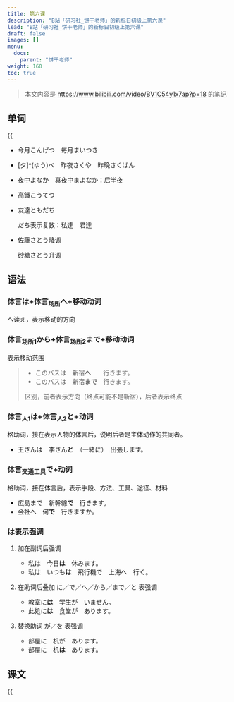 ```yaml
---
title: 第六课
description: "B站「研习社_饼干老师」的新标日初级上第六课"
lead: "B站「研习社_饼干老师」的新标日初级上第六课"
draft: false
images: []
menu:
  docs:
    parent: "饼干老师"
weight: 160
toc: true
---
```


> 本文内容是 https://www.bilibili.com/video/BV1C54y1x7ap?p=18 的笔记

## 单词

{{<audio src="https://tellyouwhat-static-1251995834.cos.ap-chongqing.myqcloud.com/audios/cs_danci/06第六课.mp3">}}

- 今月こんげつ　毎月まいつき

- [夕]^(ゆう)べ　昨夜さくや　昨晩さくばん

- 夜中よなか　真夜中まよなか：后半夜

- 高鐵こうてつ

- 友達ともだち

  だち表示复数：私達　君達

- 佐藤さとう降调

  砂糖さとう升调


## 语法

### 体言は+体言<sub>场所</sub>へ+移动动词

へ读え，表示移动的方向

### 体言<sub>场所1</sub>から+体言<sub>场所2</sub>まで+移动动词

表示移动范围

> - このバスは　新宿**へ**　　行きます。
> - このバスは　新宿**まで**　行きます。
>
> 区别，前者表示方向（终点可能不是新宿），后者表示终点

### 体言<sub>人1</sub>は+体言<sub>人2</sub>と+动词

格助词，接在表示人物的体言后，说明后者是主体动作的共同者。

- 王さんは　李さん**と**　（一緒に）　出張します。

### 体言<sub>交通工具</sub>で+动词

格助词，接在体言后，表示手段、方法、工具、途径、材料

- 広島まで　新幹線**で**　行きます。
- 会社へ　何**で**　行きますか。

### は表示强调

1. 加在副词后强调

   - 私は　今日**は**　休みます。
   - 私は　いつも**は**　飛行機で　上海へ　行く。

2. 在助词后叠加 に／で／へ／から／まで／と 表强调

   - 教室に**は**　学生が　いません。
   - 此処に**は**　食堂が　あります。

3. 替换助词 が／を 表强调

   - 部屋に　机が　あります。
   - 部屋に　机**は**　あります。

## 课文

{{<audio src="https://tellyouwhat-static-1251995834.cos.ap-chongqing.myqcloud.com/audios/cs_kewen/1-6课 新标日初级课文/Lesson06.mp3">}}
